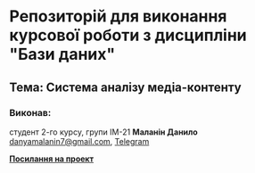 # Репозиторій для виконання курсової роботи з дисципліни "Бази даних"

## Тема: Система аналізу медіа-контенту 

### Виконав:

студент 2-го курсу, групи ІМ-21 **Маланін Данило** danyamalanin7@gmail.com, [Telegram](https://t.me/danyamalanin)

**[Посилання на проект](https://danylom73.github.io/DataBase-Coursework/)**
